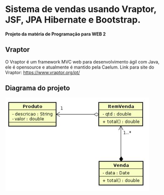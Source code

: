 
# Sistema de vendas usando Vraptor, JSF, JPA Hibernate e Bootstrap.

#### Projeto da matéria de Programação para WEB 2

## Vraptor
O Vraptor é um framework MVC web para desenvolvimento ágil com Java, ele é opensource e atualmente é mantido pela Caelum.
Link para site do Vraptor: https://www.vraptor.org/pt/

## Diagrama do projeto
![](/diagramaDeClasses.jpeg)
